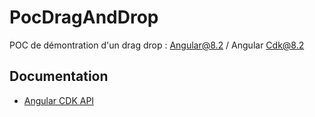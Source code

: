 # PocDragAndDrop

POC de démontration d'un drag drop : Angular@8.2 / Angular Cdk@8.2

## Documentation 

- [Angular CDK API](https://material.angular.io/cdk/drag-drop/api)
